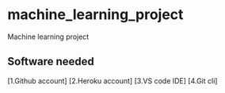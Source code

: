 # machine_learning_project
Machine learning project

## Software needed
[1.Github account]
[2.Heroku account]
[3.VS code IDE]
[4.Git cli]
